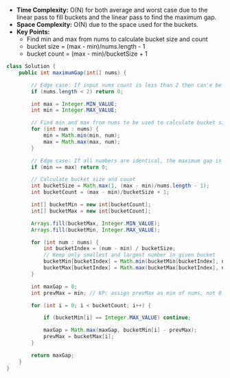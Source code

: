 - **Time Complexity:** O(N) for both average and worst case due to the linear pass to fill buckets and the linear pass to find the maximum gap.
- **Space Complexity:** O(N) due to the space used for the buckets.
- **Key Points:**
    - Find min and max from nums to calculate bucket size and count
    - bucket size = (max - min)/nums.length - 1
    - bucket count = (max - min)/bucketSize + 1

```java
class Solution {
    public int maximumGap(int[] nums) {

        // Edge case: If input nums count is less than 2 then can'e be compared.
        if (nums.length < 2) return 0;

        int max = Integer.MIN_VALUE;
        int min = Integer.MAX_VALUE;

        // Find min and max from nums to be used to calculate bucket size and bucket count
        for (int num : nums) {
            min = Math.min(min, num);
            max = Math.max(max, num);
        }

        // Edge case: If all numbers are identical, the maximum gap is zero
        if (min == max) return 0;

        // Calculate bucket size and count
        int bucketSize = Math.max(1, (max - min)/nums.length - 1);
        int bucketCount = (max - min)/bucketSize + 1;

        int[] bucketMin = new int[bucketCount];
        int[] bucketMax = new int[bucketCount];

        Arrays.fill(bucketMax, Integer.MIN_VALUE);
        Arrays.fill(bucketMin, Integer.MAX_VALUE);

        for (int num : nums) {
            int bucketIndex = (num - min) / bucketSize;
            // Keep only smallest and largest number in given bucket
            bucketMin[bucketIndex] = Math.min(bucketMin[bucketIndex], num);
            bucketMax[bucketIndex] = Math.max(bucketMax[bucketIndex], num);
        }

        int maxGap = 0;
        int prevMax = min; // KP: assign prevMax as min of nums, not 0

        for (int i = 0; i < bucketCount; i++) {

            if (bucketMin[i] == Integer.MAX_VALUE) continue;

            maxGap = Math.max(maxGap, bucketMin[i] - prevMax);
            prevMax = bucketMax[i]; 
        }

        return maxGap;       
    }
}
```
